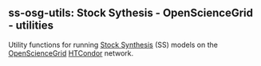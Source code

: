 ## ss-osg-utils: Stock Sythesis - OpenScienceGrid - utilities 

Utility functions for running [Stock Synthesis](https://github.com/nmfs-stock-synthesis/stock-synthesis) (SS) models on the [OpenScienceGrid](https://osg-htc.org/) [HTCondor](https://htcondor.org/) network.



